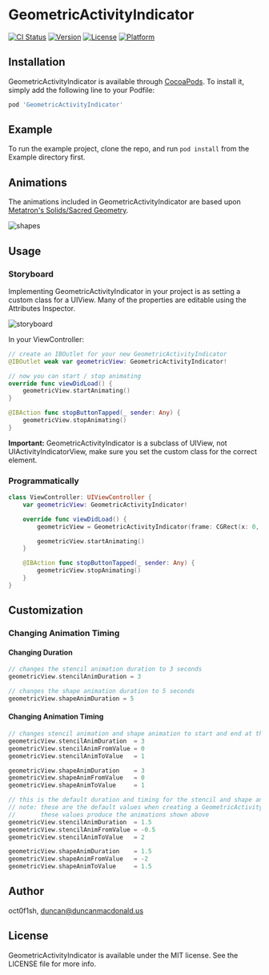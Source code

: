 # GeometricActivityIndicator

[![CI Status](https://img.shields.io/travis/oct0f1sh/GeometricActivityIndicator.svg?style=flat)](https://travis-ci.org/oct0f1sh/GeometricActivityIndicator)
[![Version](https://img.shields.io/cocoapods/v/GeometricActivityIndicator.svg?style=flat)](https://cocoapods.org/pods/GeometricActivityIndicator)
[![License](https://img.shields.io/cocoapods/l/GeometricActivityIndicator.svg?style=flat)](https://cocoapods.org/pods/GeometricActivityIndicator)
[![Platform](https://img.shields.io/cocoapods/p/GeometricActivityIndicator.svg?style=flat)](https://cocoapods.org/pods/GeometricActivityIndicator)

## Installation

GeometricActivityIndicator is available through [CocoaPods](https://cocoapods.org). To install
it, simply add the following line to your Podfile:

```ruby
pod 'GeometricActivityIndicator'
```

## Example

To run the example project, clone the repo, and run `pod install` from the Example directory first.

## Animations

The animations included in GeometricActivityIndicator are based upon [Metatron's Solids/Sacred Geometry](http://3rddimension.online.fr/metatron_cube.htm).

![shapes](https://media.giphy.com/media/xiNGSBSQ3CWceNyOVW/giphy.gif)

## Usage

### Storyboard

Implementing GeometricActivityIndicator in your project is as setting a custom class for a UIView. Many of the properties are editable using the Attributes Inspector. 

![storyboard](https://media.giphy.com/media/7zlZ9tOBupkRFfHBcY/giphy.gif)

In your ViewController:
```swift
// create an IBOutlet for your new GeometricActivityIndicator
@IBOutlet weak var geometricView: GeometricActivityIndicator!

// now you can start / stop animating
override func viewDidLoad() {
    geometricView.startAnimating()
}

@IBAction func stopButtonTapped(_ sender: Any) {
    geometricView.stopAnimating()
}
```

__Important:__ GeometricActivityIndicator is a subclass of UIView, not UIActivityIndicatorView, make sure you set the custom class for the correct element. 

### Programmatically

```swift
class ViewController: UIViewController {
    var geometricView: GeometricActivityIndicator!

    override func viewDidLoad() {
        geometricView = GeometricActivityIndicator(frame: CGRect(x: 0, y: 0, width: 250, height: 250))

        geometricView.startAnimating()
    }

    @IBAction func stopButtonTapped(_ sender: Any) {
        geometricView.stopAnimating()
    }
}
```

## Customization

### Changing Animation Timing

#### Changing Duration
```swift
// changes the stencil animation duration to 3 seconds
geometricView.stencilAnimDuration = 3
```

```swift
// changes the shape animation duration to 5 seconds
geometricView.shapeAnimDuration = 5
```

#### Changing Animation Timing
```swift
// changes stencil animation and shape animation to start and end at the same time with a duration of 3 seconds
geometricView.stencilAnimDuration  = 3
geometricView.stencilAnimFromValue = 0
geometricView.stencilAnimToValue   = 1

geometricView.shapeAnimDuration    = 3
geometricView.shapeAnimFromValue   = 0
geometricView.shapeAnimToValue     = 1
```

```swift
// this is the default duration and timing for the stencil and shape animations
// note: these are the default values when creating a GeometricActivityIndicator.
//       these values produce the animations shown above
geometricView.stencilAnimDuration  = 1.5
geometricView.stencilAnimFromValue = -0.5
geometricView.stencilAnimToValue   = 2

geometricView.shapeAnimDuration    = 1.5
geometricView.shapeAnimFromValue   = -2
geometricView.shapeAnimToValue     = 1.5
```

## Author

oct0f1sh, duncan@duncanmacdonald.us

## License

GeometricActivityIndicator is available under the MIT license. See the LICENSE file for more info.
